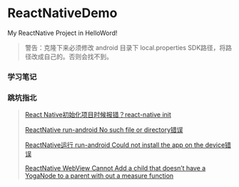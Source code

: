 # ReactNativeDemo
My ReactNative Project in HelloWord!

> 警告：克隆下来必须修改 android 目录下 local.properties SDK路径，将路径改成自己的。否则会找不到。

### 学习笔记


### 跳坑指北

> [React Native初始化项目时候报错？react-native init](https://www.jianshu.com/p/c60bdd6f07be)
>
> [ReactNative run-android No such file or directory错误](https://blog.csdn.net/wapchief/article/details/79803153)
>
> [ReactNative运行 run-android Could not install the app on the device错误](https://blog.csdn.net/wapchief/article/details/79792704)
>
> [ReactNative WebView Cannot Add a child that doesn’t have a YogaNode to a parent with out a measure function](https://blog.csdn.net/wapchief/article/details/79917190)
